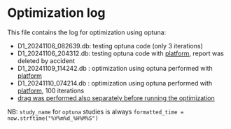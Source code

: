 # Optimization log 

This file contains the log for optimization using optuna:
* D1_20241106_082639.db: testing optuna code (only 3 iterations)
* D1_20241106_204312.db: testing optuna code with [platform](https://github.com/ElStabilini/qw11q_calibration/blob/main/runcard_cal/recalD1_061124/firsttry/classification/new_platform/parameters.json), report was deleted by accident
* D1_20241109_114242.db : optimization using optuna performed with [platform](https://github.com/ElStabilini/qw11q_calibration/blob/main/runcard_cal/ft_091124/classification/new_platform/parameters.json)
* D1_20241110_074214.db : optimization using optuna performed with [platform](https://github.com/ElStabilini/qw11q_calibration/blob/main/runcard_cal/ft_091124/classification/new_platform/parameters.json), 100 iterations
* <u>drag was performed also separately before running the optimization</u>

NB: `study_name` for `optuna` studies is always `formatted_time = now.strftime("%Y%m%d_%H%M%S")`
